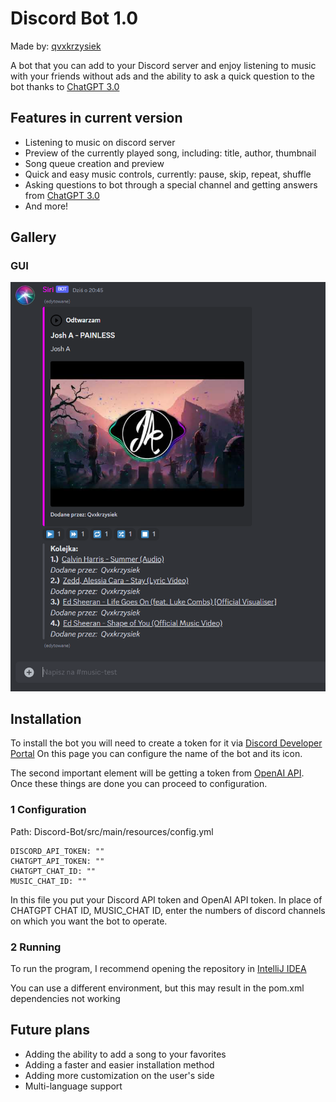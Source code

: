 # Discord Bot 1.0
Made by: [qvxkrzysiek](https://github.com/qvxkrzysiek)

A bot that you can add to your Discord server and enjoy listening to music with your friends without ads and the ability to ask a quick question to the bot thanks to [ChatGPT 3.0](https://openai.com/)

## Features in current version

- Listening to music on discord server
- Preview of the currently played song, including: title, author, thumbnail
- Song queue creation and preview
- Quick and easy music controls, currently: pause, skip, repeat, shuffle
- Asking questions to bot through a special channel and getting answers from [ChatGPT 3.0](https://openai.com/)
- And more!

## Gallery

### GUI
![GUI INTERFACE](https://raw.githubusercontent.com/qvxkrzysiek/Discord-Bot/main/docs/Discord1.png)

## Installation
To install the bot you will need to create a token for it via [Discord Developer Portal](https://discord.com/developers/docs/intro) On this page you can configure the name of the bot and its icon.

The second important element will be getting a token from [OpenAI API](https://platform.openai.com/overview).
Once these things are done you can proceed to configuration.

### 1 Configuration
Path: Discord-Bot/src/main/resources/config.yml
```shell
DISCORD_API_TOKEN: ""
CHATGPT_API_TOKEN: ""
CHATGPT_CHAT_ID: ""
MUSIC_CHAT_ID: ""
```
In this file you put your Discord API token and OpenAI API token.
In place of CHATGPT CHAT ID, MUSIC_CHAT ID, enter the numbers of discord channels on which you want the bot to operate.
  
### 2 Running
To run the program, I recommend opening the repository in [IntelliJ IDEA](https://www.jetbrains.com/idea/)

You can use a different environment, but this may result in the pom.xml dependencies not working

## Future plans

- Adding the ability to add a song to your favorites
- Adding a faster and easier installation method
- Adding more customization on the user's side
- Multi-language support

